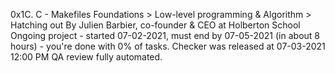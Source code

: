 0x1C. C - Makefiles
 Foundations > Low-level programming & Algorithm > Hatching out
 By Julien Barbier, co-founder & CEO at Holberton School
 Ongoing project - started 07-02-2021, must end by 07-05-2021 (in about 8 hours) - you're done with 0% of tasks.
 Checker was released at 07-03-2021 12:00 PM
 QA review fully automated.
 